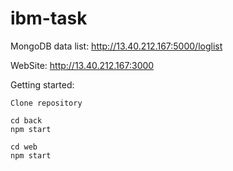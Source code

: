 # ibm-task
MongoDB data list: http://13.40.212.167:5000/loglist

WebSite:  http://13.40.212.167:3000

Getting started:

```
Clone repository

cd back
npm start

cd web 
npm start
```
